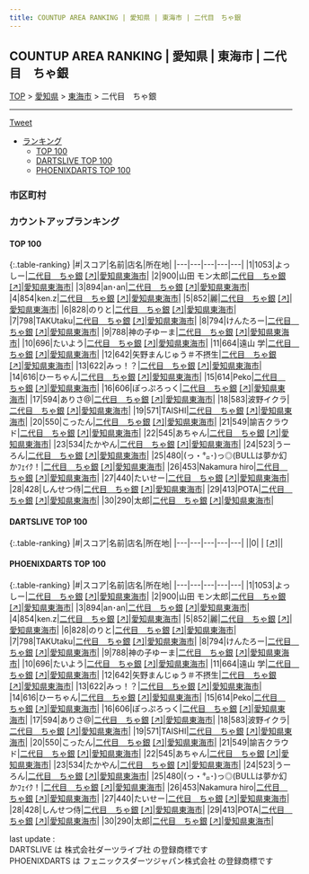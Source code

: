 ```yaml
---
title: COUNTUP AREA RANKING | 愛知県 | 東海市 | 二代目　ちゃ銀
---
```

## COUNTUP AREA RANKING | 愛知県 | 東海市 | 二代目　ちゃ銀

[TOP](/darts/rank/) > [愛知県](/darts/rank/愛知県/) > [東海市](/darts/rank/愛知県/東海市/) > 二代目　ちゃ銀

___

<a href="https://twitter.com/share?ref_src=twsrc%5Etfw" data-text="COUNTUP AREA RANKING | 愛知県東海市二代目　ちゃ銀" class="twitter-share-button" data-hashtags="DARTSLIVE,PHOENIXDARTS,darts,ダーツ" data-show-count="false">Tweet</a>

* [ランキング](#カウントアップランキング)
    * [TOP 100](#top-100)
    * [DARTSLIVE TOP 100](#dartslive-top-100)
    * [PHOENIXDARTS TOP 100](#phoenixdarts-top-100)

### 市区町村

<ul>

</ul>

### カウントアップランキング

#### TOP 100



{:.table-ranking}
|#|スコア|名前|店名|所在地|
|---|---|---|---|---|
|1|1053|<span class="rank-name-pd">よっしー</span>|<a href="/darts/rank/shops/78323.html">二代目　ちゃ銀</a> <a href="https://vs.phoenixdarts.com/jp/shop/shopDetailInfo/s_78323?s_seq=78323">[↗]</a>|<a href="/darts/rank/愛知県/東海市">愛知県東海市</a>|
|2|900|<span class="rank-name-pd">山田 モン太郎</span>|<a href="/darts/rank/shops/78323.html">二代目　ちゃ銀</a> <a href="https://vs.phoenixdarts.com/jp/shop/shopDetailInfo/s_78323?s_seq=78323">[↗]</a>|<a href="/darts/rank/愛知県/東海市">愛知県東海市</a>|
|3|894|<span class="rank-name-pd">an･an</span>|<a href="/darts/rank/shops/78323.html">二代目　ちゃ銀</a> <a href="https://vs.phoenixdarts.com/jp/shop/shopDetailInfo/s_78323?s_seq=78323">[↗]</a>|<a href="/darts/rank/愛知県/東海市">愛知県東海市</a>|
|4|854|<span class="rank-name-pd">ken.z</span>|<a href="/darts/rank/shops/78323.html">二代目　ちゃ銀</a> <a href="https://vs.phoenixdarts.com/jp/shop/shopDetailInfo/s_78323?s_seq=78323">[↗]</a>|<a href="/darts/rank/愛知県/東海市">愛知県東海市</a>|
|5|852|<span class="rank-name-pd">麗</span>|<a href="/darts/rank/shops/78323.html">二代目　ちゃ銀</a> <a href="https://vs.phoenixdarts.com/jp/shop/shopDetailInfo/s_78323?s_seq=78323">[↗]</a>|<a href="/darts/rank/愛知県/東海市">愛知県東海市</a>|
|6|828|<span class="rank-name-pd">のりと</span>|<a href="/darts/rank/shops/78323.html">二代目　ちゃ銀</a> <a href="https://vs.phoenixdarts.com/jp/shop/shopDetailInfo/s_78323?s_seq=78323">[↗]</a>|<a href="/darts/rank/愛知県/東海市">愛知県東海市</a>|
|7|798|<span class="rank-name-pd">TAKUtaku</span>|<a href="/darts/rank/shops/78323.html">二代目　ちゃ銀</a> <a href="https://vs.phoenixdarts.com/jp/shop/shopDetailInfo/s_78323?s_seq=78323">[↗]</a>|<a href="/darts/rank/愛知県/東海市">愛知県東海市</a>|
|8|794|<span class="rank-name-pd">けんたろー</span>|<a href="/darts/rank/shops/78323.html">二代目　ちゃ銀</a> <a href="https://vs.phoenixdarts.com/jp/shop/shopDetailInfo/s_78323?s_seq=78323">[↗]</a>|<a href="/darts/rank/愛知県/東海市">愛知県東海市</a>|
|9|788|<span class="rank-name-pd">神の子ゆーま</span>|<a href="/darts/rank/shops/78323.html">二代目　ちゃ銀</a> <a href="https://vs.phoenixdarts.com/jp/shop/shopDetailInfo/s_78323?s_seq=78323">[↗]</a>|<a href="/darts/rank/愛知県/東海市">愛知県東海市</a>|
|10|696|<span class="rank-name-pd">たいよう</span>|<a href="/darts/rank/shops/78323.html">二代目　ちゃ銀</a> <a href="https://vs.phoenixdarts.com/jp/shop/shopDetailInfo/s_78323?s_seq=78323">[↗]</a>|<a href="/darts/rank/愛知県/東海市">愛知県東海市</a>|
|11|664|<span class="rank-name-pd">遠山 学</span>|<a href="/darts/rank/shops/78323.html">二代目　ちゃ銀</a> <a href="https://vs.phoenixdarts.com/jp/shop/shopDetailInfo/s_78323?s_seq=78323">[↗]</a>|<a href="/darts/rank/愛知県/東海市">愛知県東海市</a>|
|12|642|<span class="rank-name-pd">矢野まんじゅう＃不摂生</span>|<a href="/darts/rank/shops/78323.html">二代目　ちゃ銀</a> <a href="https://vs.phoenixdarts.com/jp/shop/shopDetailInfo/s_78323?s_seq=78323">[↗]</a>|<a href="/darts/rank/愛知県/東海市">愛知県東海市</a>|
|13|622|<span class="rank-name-pd">みっ！？</span>|<a href="/darts/rank/shops/78323.html">二代目　ちゃ銀</a> <a href="https://vs.phoenixdarts.com/jp/shop/shopDetailInfo/s_78323?s_seq=78323">[↗]</a>|<a href="/darts/rank/愛知県/東海市">愛知県東海市</a>|
|14|616|<span class="rank-name-pd">ひーちゃん</span>|<a href="/darts/rank/shops/78323.html">二代目　ちゃ銀</a> <a href="https://vs.phoenixdarts.com/jp/shop/shopDetailInfo/s_78323?s_seq=78323">[↗]</a>|<a href="/darts/rank/愛知県/東海市">愛知県東海市</a>|
|15|614|<span class="rank-name-pd">Peko</span>|<a href="/darts/rank/shops/78323.html">二代目　ちゃ銀</a> <a href="https://vs.phoenixdarts.com/jp/shop/shopDetailInfo/s_78323?s_seq=78323">[↗]</a>|<a href="/darts/rank/愛知県/東海市">愛知県東海市</a>|
|16|606|<span class="rank-name-pd">ぽっぷろっく</span>|<a href="/darts/rank/shops/78323.html">二代目　ちゃ銀</a> <a href="https://vs.phoenixdarts.com/jp/shop/shopDetailInfo/s_78323?s_seq=78323">[↗]</a>|<a href="/darts/rank/愛知県/東海市">愛知県東海市</a>|
|17|594|<span class="rank-name-pd">ありさ@</span>|<a href="/darts/rank/shops/78323.html">二代目　ちゃ銀</a> <a href="https://vs.phoenixdarts.com/jp/shop/shopDetailInfo/s_78323?s_seq=78323">[↗]</a>|<a href="/darts/rank/愛知県/東海市">愛知県東海市</a>|
|18|583|<span class="rank-name-pd">波野イクラ</span>|<a href="/darts/rank/shops/78323.html">二代目　ちゃ銀</a> <a href="https://vs.phoenixdarts.com/jp/shop/shopDetailInfo/s_78323?s_seq=78323">[↗]</a>|<a href="/darts/rank/愛知県/東海市">愛知県東海市</a>|
|19|571|<span class="rank-name-pd">TAISHI</span>|<a href="/darts/rank/shops/78323.html">二代目　ちゃ銀</a> <a href="https://vs.phoenixdarts.com/jp/shop/shopDetailInfo/s_78323?s_seq=78323">[↗]</a>|<a href="/darts/rank/愛知県/東海市">愛知県東海市</a>|
|20|550|<span class="rank-name-pd">こったん</span>|<a href="/darts/rank/shops/78323.html">二代目　ちゃ銀</a> <a href="https://vs.phoenixdarts.com/jp/shop/shopDetailInfo/s_78323?s_seq=78323">[↗]</a>|<a href="/darts/rank/愛知県/東海市">愛知県東海市</a>|
|21|549|<span class="rank-name-pd">諭吉クラウド</span>|<a href="/darts/rank/shops/78323.html">二代目　ちゃ銀</a> <a href="https://vs.phoenixdarts.com/jp/shop/shopDetailInfo/s_78323?s_seq=78323">[↗]</a>|<a href="/darts/rank/愛知県/東海市">愛知県東海市</a>|
|22|545|<span class="rank-name-pd">あちゃん</span>|<a href="/darts/rank/shops/78323.html">二代目　ちゃ銀</a> <a href="https://vs.phoenixdarts.com/jp/shop/shopDetailInfo/s_78323?s_seq=78323">[↗]</a>|<a href="/darts/rank/愛知県/東海市">愛知県東海市</a>|
|23|534|<span class="rank-name-pd">たかやん</span>|<a href="/darts/rank/shops/78323.html">二代目　ちゃ銀</a> <a href="https://vs.phoenixdarts.com/jp/shop/shopDetailInfo/s_78323?s_seq=78323">[↗]</a>|<a href="/darts/rank/愛知県/東海市">愛知県東海市</a>|
|24|523|<span class="rank-name-pd">うーろん</span>|<a href="/darts/rank/shops/78323.html">二代目　ちゃ銀</a> <a href="https://vs.phoenixdarts.com/jp/shop/shopDetailInfo/s_78323?s_seq=78323">[↗]</a>|<a href="/darts/rank/愛知県/東海市">愛知県東海市</a>|
|25|480|<span class="rank-name-pd">(っ・㌔･)っ◎(BULLは夢か幻かﾌｪｲｸ！</span>|<a href="/darts/rank/shops/78323.html">二代目　ちゃ銀</a> <a href="https://vs.phoenixdarts.com/jp/shop/shopDetailInfo/s_78323?s_seq=78323">[↗]</a>|<a href="/darts/rank/愛知県/東海市">愛知県東海市</a>|
|26|453|<span class="rank-name-pd">Nakamura hiro</span>|<a href="/darts/rank/shops/78323.html">二代目　ちゃ銀</a> <a href="https://vs.phoenixdarts.com/jp/shop/shopDetailInfo/s_78323?s_seq=78323">[↗]</a>|<a href="/darts/rank/愛知県/東海市">愛知県東海市</a>|
|27|440|<span class="rank-name-pd">たいせー</span>|<a href="/darts/rank/shops/78323.html">二代目　ちゃ銀</a> <a href="https://vs.phoenixdarts.com/jp/shop/shopDetailInfo/s_78323?s_seq=78323">[↗]</a>|<a href="/darts/rank/愛知県/東海市">愛知県東海市</a>|
|28|428|<span class="rank-name-pd">しんせつ侍</span>|<a href="/darts/rank/shops/78323.html">二代目　ちゃ銀</a> <a href="https://vs.phoenixdarts.com/jp/shop/shopDetailInfo/s_78323?s_seq=78323">[↗]</a>|<a href="/darts/rank/愛知県/東海市">愛知県東海市</a>|
|29|413|<span class="rank-name-pd">POTA</span>|<a href="/darts/rank/shops/78323.html">二代目　ちゃ銀</a> <a href="https://vs.phoenixdarts.com/jp/shop/shopDetailInfo/s_78323?s_seq=78323">[↗]</a>|<a href="/darts/rank/愛知県/東海市">愛知県東海市</a>|
|30|290|<span class="rank-name-pd">太郎</span>|<a href="/darts/rank/shops/78323.html">二代目　ちゃ銀</a> <a href="https://vs.phoenixdarts.com/jp/shop/shopDetailInfo/s_78323?s_seq=78323">[↗]</a>|<a href="/darts/rank/愛知県/東海市">愛知県東海市</a>|


#### DARTSLIVE TOP 100



{:.table-ranking}
|#|スコア|名前|店名|所在地|
|---|---|---|---|---|
||0|<span class="rank-name-dl"> </span>|<a href="/darts/rank/shops/.html"></a> <a href="">[↗]</a>|<a href="/darts/rank//"></a>|


#### PHOENIXDARTS TOP 100



{:.table-ranking}
|#|スコア|名前|店名|所在地|
|---|---|---|---|---|
|1|1053|<span class="rank-name-pd">よっしー</span>|<a href="/darts/rank/shops/78323.html">二代目　ちゃ銀</a> <a href="https://vs.phoenixdarts.com/jp/shop/shopDetailInfo/s_78323?s_seq=78323">[↗]</a>|<a href="/darts/rank/愛知県/東海市">愛知県東海市</a>|
|2|900|<span class="rank-name-pd">山田 モン太郎</span>|<a href="/darts/rank/shops/78323.html">二代目　ちゃ銀</a> <a href="https://vs.phoenixdarts.com/jp/shop/shopDetailInfo/s_78323?s_seq=78323">[↗]</a>|<a href="/darts/rank/愛知県/東海市">愛知県東海市</a>|
|3|894|<span class="rank-name-pd">an･an</span>|<a href="/darts/rank/shops/78323.html">二代目　ちゃ銀</a> <a href="https://vs.phoenixdarts.com/jp/shop/shopDetailInfo/s_78323?s_seq=78323">[↗]</a>|<a href="/darts/rank/愛知県/東海市">愛知県東海市</a>|
|4|854|<span class="rank-name-pd">ken.z</span>|<a href="/darts/rank/shops/78323.html">二代目　ちゃ銀</a> <a href="https://vs.phoenixdarts.com/jp/shop/shopDetailInfo/s_78323?s_seq=78323">[↗]</a>|<a href="/darts/rank/愛知県/東海市">愛知県東海市</a>|
|5|852|<span class="rank-name-pd">麗</span>|<a href="/darts/rank/shops/78323.html">二代目　ちゃ銀</a> <a href="https://vs.phoenixdarts.com/jp/shop/shopDetailInfo/s_78323?s_seq=78323">[↗]</a>|<a href="/darts/rank/愛知県/東海市">愛知県東海市</a>|
|6|828|<span class="rank-name-pd">のりと</span>|<a href="/darts/rank/shops/78323.html">二代目　ちゃ銀</a> <a href="https://vs.phoenixdarts.com/jp/shop/shopDetailInfo/s_78323?s_seq=78323">[↗]</a>|<a href="/darts/rank/愛知県/東海市">愛知県東海市</a>|
|7|798|<span class="rank-name-pd">TAKUtaku</span>|<a href="/darts/rank/shops/78323.html">二代目　ちゃ銀</a> <a href="https://vs.phoenixdarts.com/jp/shop/shopDetailInfo/s_78323?s_seq=78323">[↗]</a>|<a href="/darts/rank/愛知県/東海市">愛知県東海市</a>|
|8|794|<span class="rank-name-pd">けんたろー</span>|<a href="/darts/rank/shops/78323.html">二代目　ちゃ銀</a> <a href="https://vs.phoenixdarts.com/jp/shop/shopDetailInfo/s_78323?s_seq=78323">[↗]</a>|<a href="/darts/rank/愛知県/東海市">愛知県東海市</a>|
|9|788|<span class="rank-name-pd">神の子ゆーま</span>|<a href="/darts/rank/shops/78323.html">二代目　ちゃ銀</a> <a href="https://vs.phoenixdarts.com/jp/shop/shopDetailInfo/s_78323?s_seq=78323">[↗]</a>|<a href="/darts/rank/愛知県/東海市">愛知県東海市</a>|
|10|696|<span class="rank-name-pd">たいよう</span>|<a href="/darts/rank/shops/78323.html">二代目　ちゃ銀</a> <a href="https://vs.phoenixdarts.com/jp/shop/shopDetailInfo/s_78323?s_seq=78323">[↗]</a>|<a href="/darts/rank/愛知県/東海市">愛知県東海市</a>|
|11|664|<span class="rank-name-pd">遠山 学</span>|<a href="/darts/rank/shops/78323.html">二代目　ちゃ銀</a> <a href="https://vs.phoenixdarts.com/jp/shop/shopDetailInfo/s_78323?s_seq=78323">[↗]</a>|<a href="/darts/rank/愛知県/東海市">愛知県東海市</a>|
|12|642|<span class="rank-name-pd">矢野まんじゅう＃不摂生</span>|<a href="/darts/rank/shops/78323.html">二代目　ちゃ銀</a> <a href="https://vs.phoenixdarts.com/jp/shop/shopDetailInfo/s_78323?s_seq=78323">[↗]</a>|<a href="/darts/rank/愛知県/東海市">愛知県東海市</a>|
|13|622|<span class="rank-name-pd">みっ！？</span>|<a href="/darts/rank/shops/78323.html">二代目　ちゃ銀</a> <a href="https://vs.phoenixdarts.com/jp/shop/shopDetailInfo/s_78323?s_seq=78323">[↗]</a>|<a href="/darts/rank/愛知県/東海市">愛知県東海市</a>|
|14|616|<span class="rank-name-pd">ひーちゃん</span>|<a href="/darts/rank/shops/78323.html">二代目　ちゃ銀</a> <a href="https://vs.phoenixdarts.com/jp/shop/shopDetailInfo/s_78323?s_seq=78323">[↗]</a>|<a href="/darts/rank/愛知県/東海市">愛知県東海市</a>|
|15|614|<span class="rank-name-pd">Peko</span>|<a href="/darts/rank/shops/78323.html">二代目　ちゃ銀</a> <a href="https://vs.phoenixdarts.com/jp/shop/shopDetailInfo/s_78323?s_seq=78323">[↗]</a>|<a href="/darts/rank/愛知県/東海市">愛知県東海市</a>|
|16|606|<span class="rank-name-pd">ぽっぷろっく</span>|<a href="/darts/rank/shops/78323.html">二代目　ちゃ銀</a> <a href="https://vs.phoenixdarts.com/jp/shop/shopDetailInfo/s_78323?s_seq=78323">[↗]</a>|<a href="/darts/rank/愛知県/東海市">愛知県東海市</a>|
|17|594|<span class="rank-name-pd">ありさ@</span>|<a href="/darts/rank/shops/78323.html">二代目　ちゃ銀</a> <a href="https://vs.phoenixdarts.com/jp/shop/shopDetailInfo/s_78323?s_seq=78323">[↗]</a>|<a href="/darts/rank/愛知県/東海市">愛知県東海市</a>|
|18|583|<span class="rank-name-pd">波野イクラ</span>|<a href="/darts/rank/shops/78323.html">二代目　ちゃ銀</a> <a href="https://vs.phoenixdarts.com/jp/shop/shopDetailInfo/s_78323?s_seq=78323">[↗]</a>|<a href="/darts/rank/愛知県/東海市">愛知県東海市</a>|
|19|571|<span class="rank-name-pd">TAISHI</span>|<a href="/darts/rank/shops/78323.html">二代目　ちゃ銀</a> <a href="https://vs.phoenixdarts.com/jp/shop/shopDetailInfo/s_78323?s_seq=78323">[↗]</a>|<a href="/darts/rank/愛知県/東海市">愛知県東海市</a>|
|20|550|<span class="rank-name-pd">こったん</span>|<a href="/darts/rank/shops/78323.html">二代目　ちゃ銀</a> <a href="https://vs.phoenixdarts.com/jp/shop/shopDetailInfo/s_78323?s_seq=78323">[↗]</a>|<a href="/darts/rank/愛知県/東海市">愛知県東海市</a>|
|21|549|<span class="rank-name-pd">諭吉クラウド</span>|<a href="/darts/rank/shops/78323.html">二代目　ちゃ銀</a> <a href="https://vs.phoenixdarts.com/jp/shop/shopDetailInfo/s_78323?s_seq=78323">[↗]</a>|<a href="/darts/rank/愛知県/東海市">愛知県東海市</a>|
|22|545|<span class="rank-name-pd">あちゃん</span>|<a href="/darts/rank/shops/78323.html">二代目　ちゃ銀</a> <a href="https://vs.phoenixdarts.com/jp/shop/shopDetailInfo/s_78323?s_seq=78323">[↗]</a>|<a href="/darts/rank/愛知県/東海市">愛知県東海市</a>|
|23|534|<span class="rank-name-pd">たかやん</span>|<a href="/darts/rank/shops/78323.html">二代目　ちゃ銀</a> <a href="https://vs.phoenixdarts.com/jp/shop/shopDetailInfo/s_78323?s_seq=78323">[↗]</a>|<a href="/darts/rank/愛知県/東海市">愛知県東海市</a>|
|24|523|<span class="rank-name-pd">うーろん</span>|<a href="/darts/rank/shops/78323.html">二代目　ちゃ銀</a> <a href="https://vs.phoenixdarts.com/jp/shop/shopDetailInfo/s_78323?s_seq=78323">[↗]</a>|<a href="/darts/rank/愛知県/東海市">愛知県東海市</a>|
|25|480|<span class="rank-name-pd">(っ・㌔･)っ◎(BULLは夢か幻かﾌｪｲｸ！</span>|<a href="/darts/rank/shops/78323.html">二代目　ちゃ銀</a> <a href="https://vs.phoenixdarts.com/jp/shop/shopDetailInfo/s_78323?s_seq=78323">[↗]</a>|<a href="/darts/rank/愛知県/東海市">愛知県東海市</a>|
|26|453|<span class="rank-name-pd">Nakamura hiro</span>|<a href="/darts/rank/shops/78323.html">二代目　ちゃ銀</a> <a href="https://vs.phoenixdarts.com/jp/shop/shopDetailInfo/s_78323?s_seq=78323">[↗]</a>|<a href="/darts/rank/愛知県/東海市">愛知県東海市</a>|
|27|440|<span class="rank-name-pd">たいせー</span>|<a href="/darts/rank/shops/78323.html">二代目　ちゃ銀</a> <a href="https://vs.phoenixdarts.com/jp/shop/shopDetailInfo/s_78323?s_seq=78323">[↗]</a>|<a href="/darts/rank/愛知県/東海市">愛知県東海市</a>|
|28|428|<span class="rank-name-pd">しんせつ侍</span>|<a href="/darts/rank/shops/78323.html">二代目　ちゃ銀</a> <a href="https://vs.phoenixdarts.com/jp/shop/shopDetailInfo/s_78323?s_seq=78323">[↗]</a>|<a href="/darts/rank/愛知県/東海市">愛知県東海市</a>|
|29|413|<span class="rank-name-pd">POTA</span>|<a href="/darts/rank/shops/78323.html">二代目　ちゃ銀</a> <a href="https://vs.phoenixdarts.com/jp/shop/shopDetailInfo/s_78323?s_seq=78323">[↗]</a>|<a href="/darts/rank/愛知県/東海市">愛知県東海市</a>|
|30|290|<span class="rank-name-pd">太郎</span>|<a href="/darts/rank/shops/78323.html">二代目　ちゃ銀</a> <a href="https://vs.phoenixdarts.com/jp/shop/shopDetailInfo/s_78323?s_seq=78323">[↗]</a>|<a href="/darts/rank/愛知県/東海市">愛知県東海市</a>|


<div class="footer border-top border-gray-light mt-5 pt-3 text-right text-gray">
    last update : <span style="font-weight: italic" id="foot_last_modified"></span><br />
    DARTSLIVE は 株式会社ダーツライブ社 の登録商標です<br />
    PHOENIXDARTS は フェニックスダーツジャパン株式会社 の登録商標です<br />
</div>

<script src="https://cdnjs.cloudflare.com/ajax/libs/jquery.tablesorter/2.31.3/js/jquery.tablesorter.min.js" integrity="sha512-qzgd5cYSZcosqpzpn7zF2ZId8f/8CHmFKZ8j7mU4OUXTNRd5g+ZHBPsgKEwoqxCtdQvExE5LprwwPAgoicguNg==" crossorigin="anonymous" referrerpolicy="no-referrer"></script>
<link rel="stylesheet" href="https://cdnjs.cloudflare.com/ajax/libs/jquery.tablesorter/2.31.3/css/theme.default.min.css" integrity="sha512-wghhOJkjQX0Lh3NSWvNKeZ0ZpNn+SPVXX1Qyc9OCaogADktxrBiBdKGDoqVUOyhStvMBmJQ8ZdMHiR3wuEq8+w==" crossorigin="anonymous" referrerpolicy="no-referrer" />
<script>
$(function() {
    $(".table-ranking").tablesorter({sortList:[[0, 0]]});
    $("#foot_last_modified").text(formatDate(new Date(document.lastModified), 'yyyy-MM-dd HH:mm:ss'));
});
</script>

<script async src="https://platform.twitter.com/widgets.js" charset="utf-8"></script>